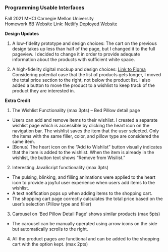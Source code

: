 ### Programming Usable Interfaces <br>
Fall 2021 MHCI Carnegie Mellon University <br>
Homework 6B
Website Link: <a href="https://taeyoung-hw-6b.netlify.app/index.html"> Netlify Deployed Website </a>

<b>Design Updates</b>
1. A low-fidelity prototype and design choices: The cart on the previous design takes up less than half of the page, but I changed it to the full pageview. I decided to change it in order to provide adequate information about the products with sufficient white space. 

2. A high-fidelity digital mockup and design choices:
<a href="https://www.figma.com/file/nRG88n1pAcfixPyXNyiG7v/Interactive-Prototype-(Develop)?node-id=0%3A1">Link to Figma </a>
Considering potential case that the list of products gets longer, I moved the total price section to the right, not below the product list. I also added a button to move the product to a wishlist to keep track of the product they are interested in. 

<b>Extra Credit</b>
1. The Wishlist Functionality (max 3pts) – Bed Pillow detail page
- Users can add and remove items to their wishlist. I created a separate wishlist page which is accessible by clicking the heart icon on the navigation bar. The wishlist saves the item that the user selected. Only the items with the same filler, color, and pillow type are considered the same item. 
- [Bonus] The heart icon on the “Add to Wishlist” button visually indicates that the item is added to the wishlist. When the item is already in the wishlist, the button text shows “Remove from Wisilist.”

2. Interesting JavaScript functionality (max 3pts)
- The pulsing, blinking, and filling animations were applied to the heart icon to provide a joyful user experience when users add items to the wishlist.
- A text notification pops up when adding items to the shopping cart.
- The shopping cart page correctly calculates the total price based on the user’s selection (Pillow type and filler)

3. Carousel on ‘Bed Pillow Detail Page’ shows similar products (max 5pts) 
- The carousel can be manually operated using arrow icons on the side but automatically scrolls to the right. 

4. All the product pages are functional and can be added to the shopping cart with the option kept. (max 2pts)
